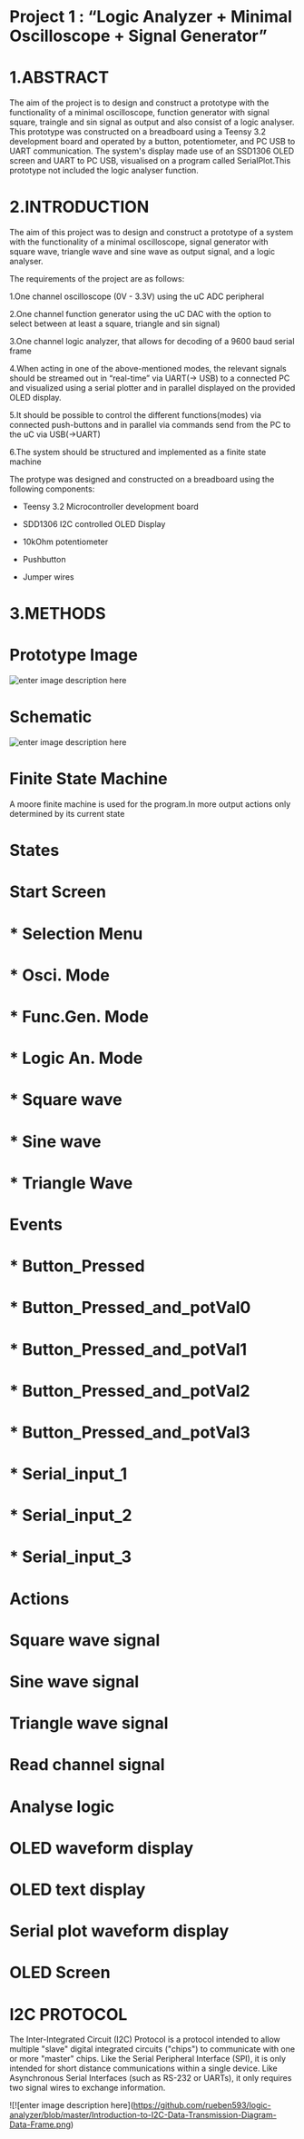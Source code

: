 # Project 1 : “Logic Analyzer + Minimal Oscilloscope + Signal Generator” 

# 1.ABSTRACT
The aim of the project  is to design and construct a prototype with the functionality of a minimal oscilloscope, function generator with signal square, traingle and sin signal as output and also consist of a logic analyser. This  prototype was constructed on a breadboard using a Teensy 3.2 development board and operated by a button, potentiometer, and PC USB to UART communication. The system's display made use of an SSD1306 OLED screen and UART to PC USB, visualised on a program called SerialPlot.This 
prototype not included the logic analyser function.

# 2.INTRODUCTION

The aim of this project was to design and construct a prototype of a system with the functionality of a minimal oscilloscope, signal generator with square wave, triangle wave and sine wave as output signal, and a logic analyser.

The requirements of the project are as follows:

1.One channel oscilloscope (0V - 3.3V) using the uC ADC peripheral

2.One channel function generator using the uC DAC with the option to select between at least a square, triangle and sin signal)

3.One channel logic analyzer, that allows for decoding of a 9600 baud serial frame

4.When acting in one of the above-mentioned modes, the relevant signals should be streamed out in “real-time” via UART(-> USB) to a connected PC and visualized using a serial plotter and in parallel displayed on the provided OLED display.

5.It should be possible to control the different functions(modes) via connected push-buttons and in parallel via commands send from the PC to the uC via USB(->UART)

6.The system should be structured and implemented as a finite state machine

The protype was designed and constructed on a breadboard using the following components:

* Teensy 3.2 Microcontroller development board

* SDD1306 I2C controlled OLED Display

* 10kOhm potentiometer

* Pushbutton

* Jumper wires

# 3.METHODS 

# Prototype Image
   
![enter image description here](https://github.com/rueben593/logic-analyzer/blob/master/IMG_20200710_200306.jpg)

   # Schematic
   
![enter image description here](https://github.com/rueben593/logic-analyzer/blob/master/Untitled%20Sketch%20schematic.jpeg_schem.jpg)


# Finite State Machine
   
   A moore finite machine is used for the program.In more output actions only determined by its current state
   
   # States
     
  # Start Screen
# * Selection Menu
# * Osci. Mode
# * Func.Gen. Mode
# * Logic An. Mode
# * Square wave
# * Sine wave
# * Triangle Wave

# Events

# * Button_Pressed
# * Button_Pressed_and_potVal0
# * Button_Pressed_and_potVal1
# * Button_Pressed_and_potVal2
# * Button_Pressed_and_potVal3
# * Serial_input_1
# * Serial_input_2
# * Serial_input_3

# Actions

# Square wave signal
# Sine wave signal
# Triangle wave signal
# Read channel signal
# Analyse logic
# OLED waveform display
# OLED text display
# Serial plot waveform display
   
   # OLED Screen
   
   # I2C PROTOCOL
   
The Inter-Integrated Circuit (I2C) Protocol is a protocol intended to allow multiple "slave" digital integrated circuits ("chips") to communicate with one or more "master" chips. Like the Serial Peripheral Interface (SPI), it is only intended for short distance communications within a single device. Like Asynchronous Serial Interfaces (such as RS-232 or UARTs), it only requires two signal wires to exchange information.

   ![!\[enter image description here\](https://github.com/rueben593/logic-analyzer/blob/master/Introduction-to-I2C-Data-Transmission-Diagram-Data-Frame.png)

